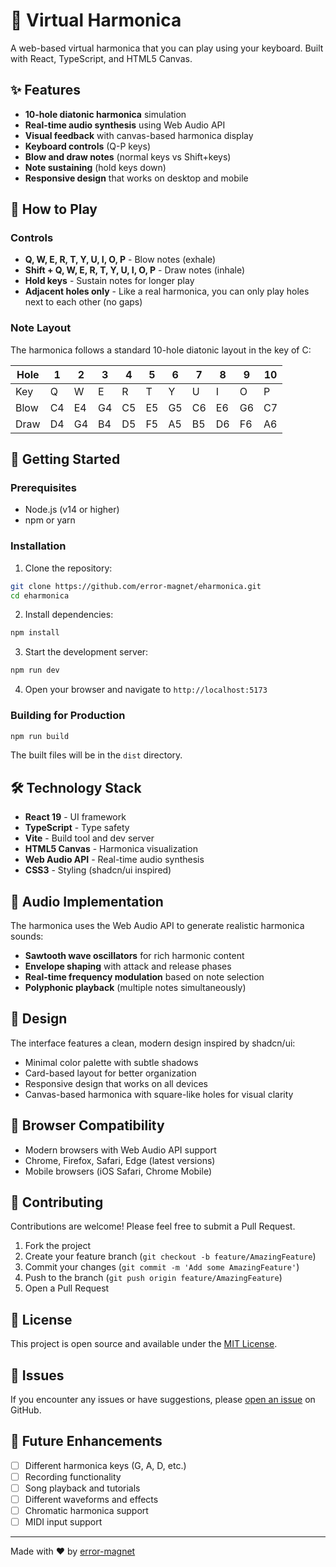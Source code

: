 # 🎵 Virtual Harmonica

A web-based virtual harmonica that you can play using your keyboard. Built with React, TypeScript, and HTML5 Canvas.

## ✨ Features

- **10-hole diatonic harmonica** simulation
- **Real-time audio synthesis** using Web Audio API
- **Visual feedback** with canvas-based harmonica display
- **Keyboard controls** (Q-P keys)
- **Blow and draw notes** (normal keys vs Shift+keys)
- **Note sustaining** (hold keys down)
- **Responsive design** that works on desktop and mobile

## 🎹 How to Play

### Controls
- **Q, W, E, R, T, Y, U, I, O, P** - Blow notes (exhale)
- **Shift + Q, W, E, R, T, Y, U, I, O, P** - Draw notes (inhale)
- **Hold keys** - Sustain notes for longer play
- **Adjacent holes only** - Like a real harmonica, you can only play holes next to each other (no gaps)

### Note Layout
The harmonica follows a standard 10-hole diatonic layout in the key of C:

| Hole | 1  | 2  | 3  | 4  | 5  | 6  | 7  | 8  | 9  | 10 |
|------|----|----|----|----|----|----|----|----|----|----|
| Key  | Q  | W  | E  | R  | T  | Y  | U  | I  | O  | P  |
| Blow | C4 | E4 | G4 | C5 | E5 | G5 | C6 | E6 | G6 | C7 |
| Draw | D4 | G4 | B4 | D5 | F5 | A5 | B5 | D6 | F6 | A6 |

## 🚀 Getting Started

### Prerequisites
- Node.js (v14 or higher)
- npm or yarn

### Installation

1. Clone the repository:
```bash
git clone https://github.com/error-magnet/eharmonica.git
cd eharmonica
```

2. Install dependencies:
```bash
npm install
```

3. Start the development server:
```bash
npm run dev
```

4. Open your browser and navigate to `http://localhost:5173`

### Building for Production

```bash
npm run build
```

The built files will be in the `dist` directory.

## 🛠️ Technology Stack

- **React 19** - UI framework
- **TypeScript** - Type safety
- **Vite** - Build tool and dev server
- **HTML5 Canvas** - Harmonica visualization
- **Web Audio API** - Real-time audio synthesis
- **CSS3** - Styling (shadcn/ui inspired)

## 🎵 Audio Implementation

The harmonica uses the Web Audio API to generate realistic harmonica sounds:

- **Sawtooth wave oscillators** for rich harmonic content
- **Envelope shaping** with attack and release phases
- **Real-time frequency modulation** based on note selection
- **Polyphonic playback** (multiple notes simultaneously)

## 🎨 Design

The interface features a clean, modern design inspired by shadcn/ui:
- Minimal color palette with subtle shadows
- Card-based layout for better organization
- Responsive design that works on all devices
- Canvas-based harmonica with square-like holes for visual clarity

## 📱 Browser Compatibility

- Modern browsers with Web Audio API support
- Chrome, Firefox, Safari, Edge (latest versions)
- Mobile browsers (iOS Safari, Chrome Mobile)

## 🤝 Contributing

Contributions are welcome! Please feel free to submit a Pull Request.

1. Fork the project
2. Create your feature branch (`git checkout -b feature/AmazingFeature`)
3. Commit your changes (`git commit -m 'Add some AmazingFeature'`)
4. Push to the branch (`git push origin feature/AmazingFeature`)
5. Open a Pull Request

## 📝 License

This project is open source and available under the [MIT License](LICENSE).

## 🐛 Issues

If you encounter any issues or have suggestions, please [open an issue](https://github.com/error-magnet/eharmonica/issues) on GitHub.

## 🎯 Future Enhancements

- [ ] Different harmonica keys (G, A, D, etc.)
- [ ] Recording functionality
- [ ] Song playback and tutorials
- [ ] Different waveforms and effects
- [ ] Chromatic harmonica support
- [ ] MIDI input support

---

Made with ❤️ by [error-magnet](https://github.com/error-magnet)
